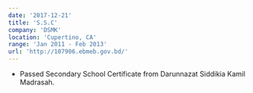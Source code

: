 ```yaml
---
date: '2017-12-21'
title: 'S.S.C'
company: 'DSMK'
location: 'Cupertino, CA'
range: 'Jan 2011 - Feb 2013'
url: 'http://107906.ebmeb.gov.bd/'
---
```


- Passed Secondary School Certificate from Darunnazat Siddikia Kamil Madrasah.

